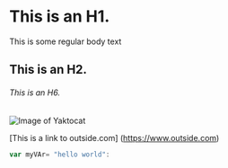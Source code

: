 # This is an H1.
This is some regular body text
## This is an H2.
###### This is an H6.

![Image of Yaktocat](https://octodex.github.com/images/yaktocat.png)

[This is a link to outside.com] (https://www.outside.com)

```javascript
var myVAr= "hello world":
```
